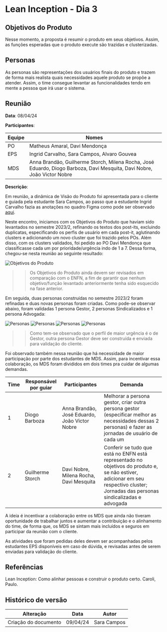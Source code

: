 # Lean Inception - Dia 3 

## Objetivos do Produto 

Nesse momento, a proposta é resumir o produto em seus objetivos. Assim, as funções esperadas que o produto execute são trazidas e clusterizadas. 

## Personas 

As personas são representações dos usuários finais do produto e trazem de forma mais realista quais necessidades aquele produto se propõe a atender. Assim, o time consegue levantar as funcionalidades tendo em mente a pessoa que irá usar o sistema. 

## Reunião 

**Data**: 08/04/24

**Participantes**:

| Equipe | Nomes | 
| - | - |
| PO | Matheus Amaral, Davi Mendonça |
| EPS | Ingrid Carvalho, Sara Campos, Alvaro Gouvea | 
| MDS | Anna Brandão, Guilherme Storch, Milena Rocha, José Eduardo, Diogo Barboza, Davi Mesquita, Davi Nobre, João Victor Nobre  | 

**Descrição**:

Em reunião, a dinâmica de Visão do Produto foi apresentada para o cliente e guiada pela estudante Sara Campos, ao passo que a estudante Ingrid Carvalho fazia as anotações no quadro Figma como pode ser observado [aqui](https://www.figma.com/file/N0dSL6DZVPR7wI7zG9xKnI/Visao-do-Produto-2024.1?type=whiteboard&node-id=0%3A1&t=mNj66yKKZVPilcfj-1). 

Neste encontro, iniciamos com os Objetivos do Produto que haviam sido levantados no semestre 2023/2, refinando os textos dos post-its, excluindo duplicatas, especificando os perfis de usuário em cada post-it, aglutinando clusters e adicionando um novo cluster que foi trazido pelos POs. Além disso, com os clusters validados, foi pedido ao PO Davi Mendonça que classificasse cada um por prioridade/urgência indo de 1 a 7. Dessa forma, chegou-se nesta reunião ao seguinte resultado: 

![Objetivos do Produto](../assets/objetivos.png)
>> Os Objetivos do Produto ainda devem ser revisados em comparação com o ENFN, a fim de garantir que nenhum objetivo/função levantado anteriormente tenha sido esquecido na fase anterior.

Em seguida, duas personas construídas no semestre 2023/2 foram refinadas e duas novas personas foram criadas. Como pode-se observar abaixo, foram validadas 1 persona Gestor, 2 personas Sindicalizados  e 1 persona Advogada:

![Personas](../assets/p1.png)
![Personas](../assets/p2.png)
![Personas](../assets/p3.png)
![Personas](../assets/p4.png)


>> Como tem-se observado que o perfil de maior urgência é o de Gestor, outra persona Gestor deve ser construída e enviada para validação do cliente.

Foi observado também nessa reunião que há necessidade de maior participação por parte dos estudantes de MDS. Assim, para incentivar essa colaboração, os MDS foram divididos em dois times pra cuidar de algumas demandas. 

| Time | Responsável por guiar | Participantes | Demanda | 
| - | - | - | - |
| 1 | Diogo Barboza | Anna Brandão, José Eduardo, João Victor Nobre | Melhorar a persona gestor, criar outra persona gestor (especificar melhor as necessidades dessas 2 personas) e fazer as jornadas de usuário de cada um |
| 2 | Guilherme Storch | Davi Nobre, Milena Rocha, Davi Mesquita | Conferir se tudo que está no ENFN está representado no objetivos do produto e, se não estiver, adicionar em seu respectivo cluster; Jornadas das personas sindicalizadas e advogada |

A ideia é incentivar a colaboração entre os MDS que ainda não tiveram oportunidade de trabalhar juntos e aumentar a contribuição e o alinhamento do time, de forma que, os MDS se sintam mais incluídos e seguros em participar da reunião com o cliente.

As atividades que foram pedidas deles devem ser acompanhadas pelos estudantes EPS disponíveis em caso de dúvida, e revisadas antes de serem enviadas para validação do cliente. 

## Referências

Lean Inception: Como alinhar pessoas e construir o produto certo. Caroli, Paulo.

## Histórico de versão

| Alteração | Data | Autor | 
| - | - | - |
| Criação do documento | 09/04/24 | Sara Campos |